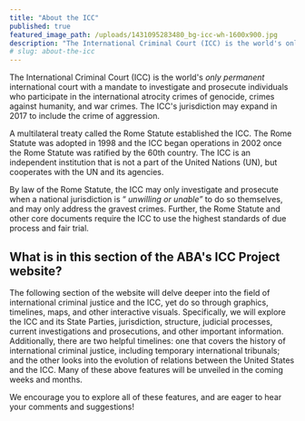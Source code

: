 ```yaml
---
title: "About the ICC"
published: true
featured_image_path: /uploads/1431095283480_bg-icc-wh-1600x900.jpg
description: "The International Criminal Court (ICC) is the world's only permanent international court with a mandate to investigate and prosecute individuals who participate in the international atrocity crimes of genocide, crimes against humanity, and war crimes. "
# slug: about-the-icc
---
```


The International Criminal Court (ICC) is the world's _only permanent_ international court with a mandate to investigate and prosecute individuals who participate in the international atrocity crimes of genocide, crimes against humanity, and war crimes. The ICC's jurisdiction may expand in 2017 to include the crime of aggression.

A multilateral treaty called the Rome Statute established the ICC. The Rome Statute was adopted in 1998 and the ICC began operations in 2002 once the Rome Statute was ratified by the 60th country. The ICC is an independent institution that is not a part of the United Nations (UN), but cooperates with the UN and its agencies.

By law of the Rome Statute, the ICC may only investigate and prosecute when a national jurisdiction is “ _unwilling or unable”_ to do so themselves, and may only address the gravest crimes. Further, the Rome Statute and other core documents require the ICC to use the highest standards of due process and fair trial.

## What is in this section of the ABA's ICC Project website?

The following section of the website will delve deeper into the field of international criminal justice and the ICC, yet do so through graphics, timelines, maps, and other interactive visuals. Specifically, we will explore the ICC and its State Parties, jurisdiction, structure, judicial processes, current investigations and prosecutions, and other important information. Additionally, there are two helpful timelines: one that covers the history of international criminal justice, including temporary international tribunals; and the other looks into the evolution of relations between the United States and the ICC. Many of these above features will be unveiled in the coming weeks and months.

We encourage you to explore all of these features, and are eager to hear your comments and suggestions!
